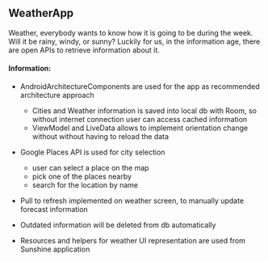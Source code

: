 ## WeatherApp
Weather, everybody wants to know how it is going to be during the week. Will it be rainy, windy,
or sunny? Luckily for us, in the information age, there are open APIs to retrieve information
about it.

#### Information:
 * AndroidArchitectureComponents are used for the app as recommended architecture approach
   - Cities and Weather information is saved into local db with Room, so without internet connection user can access cached information
   - ViewModel and LiveData allows to implement orientation change without without having to reload the data
   
 * Google Places API is used for city selection
   - user can select a place on the map
   - pick one of the places nearby
   - search for the location by name
   
 * Pull to refresh implemented on weather screen, to manually update forecast information
 * Outdated information will be deleted from db automatically  
 * Resources and helpers for weather UI representation are used from Sunshine application
 
     
